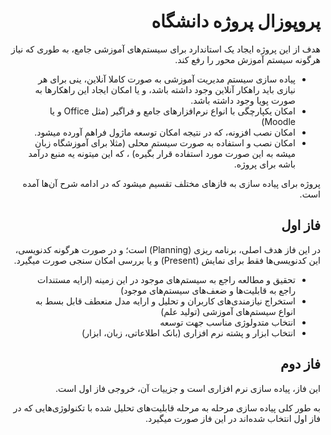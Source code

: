 <div style="direction: rtl;" rtl="rtl" dir="rtl">

# پروپوزال پروژه دانشگاه

هدف از این پروژه ایجاد یک استاندارد برای سیستم‌های آموزشی جامع، به طوری که نیاز هرگونه سیستم آموزش محور را رفع کند.  

* پیاده سازی سیستم مدیریت آموزشی به صورت کاملا آنلاین، ینی برای هر نیازی باید راهکار آنلاین وجود داشته باشد، و یا امکان ایجاد این راهکارها به صورت پویا وجود داشته باشد.
* امکان یکپارچگی با انواع نرم‌افزارهای جامع و فراگیر (مثل Office و یا Moodle)
* امکان نصب افزونه، که در نتیجه امکان توسعه ماژول فراهم آورده میشود.
* امکان نصب و استفاده به صورت سیستم محلی (مثلا برای آموزشگاه زبان میشه به این صورت مورد استفاده قرار بگیره) ، که این میتونه یه منبع درآمد باشه برای پروژه.

پروژه برای پیاده سازی به فازهای مختلف تقسیم میشود که در ادامه شرح آن‌ها آمده است.

## فاز اول
در این فاز هدف اصلی، برنامه ریزی (Planning) است؛ و در صورت هرگونه کدنویسی، این کدنویسی‌ها فقط برای نمایش (Present) و یا بررسی امکان سنجی صورت میگیرد.

* تحقیق و مطالعه راجع به سیستم‌های موجود در این زمینه (ارايه مستندات راجع به قابلیت‌ها و ضعف‌های سیستم‌های موجود)
* استخراج نیازمندی‌های کاربران و تحلیل و ارايه مدل منعطف قابل بسط به انواع سیستم‌های آموزشی (تولید علم)
* انتخاب متدولوژی مناسب جهت توسعه
* انتخاب ابزار و پشته نرم افزاری (بانک اطلاعاتی، زبان، ابزار)

## فاز دوم
این فاز، پیاده سازی نرم افزاری است و جزییات آن، خروجی فاز اول است.

به طور کلی پیاده سازی مرحله به مرحله قابلیت‌های تحلیل شده با تکنولوژی‌هایی که در فاز اول انتخاب شده‌اند در این فاز صورت میگیرد.

</div>